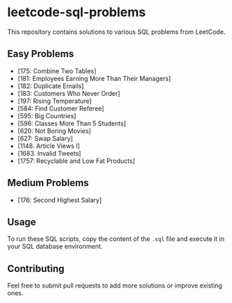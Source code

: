 # leetcode-sql-problems

This repository contains solutions to various SQL problems from LeetCode.

## Easy Problems
- [175: Combine Two Tables]
- [181: Employees Earning More Than Their Managers]
- [182: Duplicate Emails]
- [183: Customers Who Never Order]
- [197: Rising Temperature]
- [584: Find Customer Referee]
- [595: Big Countries]
- [596: Classes More Than 5 Students]
- [620: Not Boring Movies]
- [627: Swap Salary]
- [1148. Article Views I]
- [1683. Invalid Tweets]
- [1757: Recyclable and Low Fat Products]

## Medium Problems
- [176: Second Highest Salary]
  
## Usage
To run these SQL scripts, copy the content of the `.sql` file and execute it in your SQL database environment.

## Contributing
Feel free to submit pull requests to add more solutions or improve existing ones.
